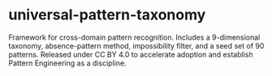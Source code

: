 # universal-pattern-taxonomy
Framework for cross-domain pattern recognition. Includes a 9-dimensional taxonomy, absence-pattern method, impossibility filter, and a seed set of 90 patterns. Released under CC BY 4.0 to accelerate adoption and establish Pattern Engineering as a discipline.
